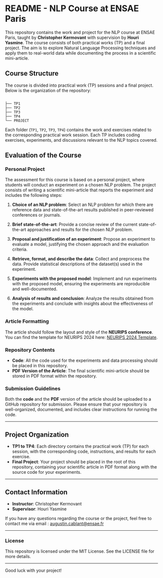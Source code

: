 # README - NLP Course at ENSAE Paris

This repository contains the work and project for the NLP course at ENSAE Paris, taught by **Christopher Kermovant** with supervision by **Houri Yasmine**. The course consists of both practical works (TP) and a final project. The aim is to explore Natural Language Processing techniques and apply them to real-world data while documenting the process in a scientific mini-article.

## Course Structure

The course is divided into practical work (TP) sessions and a final project. Below is the organization of the repository:

```plaintext

├── TP1 
├── TP2 
├── TP3
├── TP4 
└── PROJECT
```

Each folder (`TP1`, `TP2`, `TP3`, `TP4`) contains the work and exercises related to the corresponding practical work session. Each TP includes coding exercises, experiments, and discussions relevant to the NLP topics covered.

## Evaluation of the Course

### **Personal Project**

The assessment for this course is based on a personal project, where students will conduct an experiment on a chosen NLP problem. The project consists of writing a scientific mini-article that reports the experiment and includes the following steps:

1. **Choice of an NLP problem**: Select an NLP problem for which there are reference data and state-of-the-art results published in peer-reviewed conferences or journals.
   
2. **Brief state-of-the-art**: Provide a concise review of the current state-of-the-art approaches and results for the chosen NLP problem.

3. **Proposal and justification of an experiment**: Propose an experiment to evaluate a model, justifying the chosen approach and the evaluation criteria.

4. **Retrieve, format, and describe the data**: Collect and preprocess the data. Provide statistical descriptions of the dataset(s) used in the experiment.

5. **Experiments with the proposed model**: Implement and run experiments with the proposed model, ensuring the experiments are reproducible and well-documented.

6. **Analysis of results and conclusion**: Analyze the results obtained from the experiments and conclude with insights about the effectiveness of the model.

### **Article Formatting**

The article should follow the layout and style of the **NEURIPS conference**. You can find the template for NEURIPS 2024 here: [NEURIPS 2024 Template](https://www.overleaf.com/latex/templates/neurips-2024/tpsbbrdqcmsh).

### **Repository Contents**

- **Code**: All the code used for the experiments and data processing should be placed in this repository.
- **PDF Version of the Article**: The final scientific mini-article should be stored in PDF format within the repository.

### **Submission Guidelines**

Both the **code** and the **PDF** version of the article should be uploaded to a GitHub repository for submission. Please ensure that your repository is well-organized, documented, and includes clear instructions for running the code.

---

## Project Organization

- **TP1 to TP4**: Each directory contains the practical work (TP) for each session, with the corresponding code, instructions, and results for each exercise.
- **Final Project**: Your project should be placed in the root of this repository, containing your scientific article in PDF format along with the source code for your experiments.

---

## Contact Information

- **Instructor**: Christopher Kermovant  
- **Supervisor**: Houri Yasmine  

If you have any questions regarding the course or the project, feel free to contact me via email : augustin.cablant@ensae.fr

---

### **License**
This repository is licensed under the MIT License. See the LICENSE file for more details.

---

Good luck with your project!
